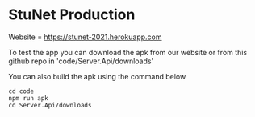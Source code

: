 # **StuNet** Production

Website = https://stunet-2021.herokuapp.com

To test the app you can download the apk from our website or from this github repo in 'code/Server.Api/downloads'

You can also build the apk using the command below
```
cd code
npm run apk
cd Server.Api/downloads
```
